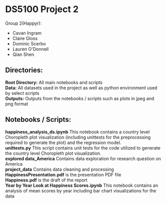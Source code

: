 # DS5100 Project 2

Group 2(Happyr):
- Cavan Ingram
- Claire Gloss
- Dominic Scerbo
- Lauren O'Donnell
- Qian Shen

## Directories:
**Root Directory:** All main notebooks and scripts
<br />
**Data:** All datasets used in the project as well as python environment used by select scripts
<br />
**Outputs:** Outputs from the notebooks / scripts such as plots in jpeg and png format

## Notebooks / Scripts:
**happiness_analysis_ds.ipynb** This notebook contains a country level Choropleth plot visualization (including unittests for the preprocessing required to generate the plot) and the regression model.
<br />
**unittests.py** This script contains unit tests for the code utilized to generate the country level Choropleth plot visualization.
<br />
**explored data_America** Contains data exploration for research question on America 
<br />
**project_data** Contains data cleaning and processing 
<br />
**HappinessPresentation.pdf** is the presentation PDF file 
<br />
**Happiness.pdf** is the draft of the report
<br />
**Year by Year Look at Happiness Scores.ipynb** This notebook contains an analysis of mean scores by year including bar chart visualizations for the data
